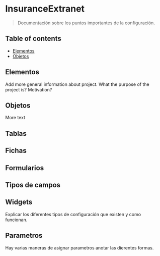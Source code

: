 # InsuranceExtranet

> Documentación sobre los puntos importantes de la configuración.

## Table of contents
* [Elementos](#elementos)
* [Objetos](#objetos)

## Elementos
Add more general information about project. What the purpose of the project is? Motivation?

## Objetos
More text

## Tablas

## Fichas

## Formularios

## Tipos de campos

## Widgets 
Explicar los diferentes tipos de configuración que existen y como funcionan.

## Parametros
Hay varias maneras de asignar parametros anotar las dierentes formas.
